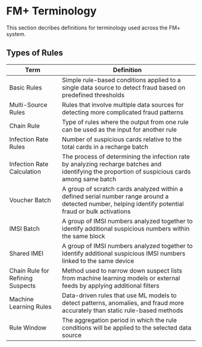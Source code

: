 # FM+ Terminology
This section decribes definitions for terminology used across the FM+ system. 


## Types of Rules ##
| Term | Definition |
| --- | --- |
| Basic Rules | Simple rule-based conditions applied to a single data source to detect fraud based on predefined thresholds|
| Multi-Source Rules | Rules that involve multiple data sources for detecting more complicated fraud patterns|
| Chain Rule | Type of rules where the output from one rule can be used as the input for another rule |
| Infection Rate Rules | Number of suspicious cards relative to the total cards in a recharge batch |
| Infection Rate Calculation | The process of determining the infection rate by analyzing recharge batches and identifying the proportion of suspicious cards among same batch |
| Voucher Batch | A group of scratch cards analyzed within a defined serial number range around a detected number, helping identify potential fraud or bulk activations |
| IMSI Batch | A group of IMSI numbers analyzed together to identify additional suspicious numbers within the same block |
| Shared IMEI |A group of IMSI numbers analyzed together to Identify additional suspicious IMSI numbers linked to the same device |
| Chain Rule for Refining Suspects | Method used to narrow down suspect lists from machine learning models or external feeds by applying additional filters |
| Machine Learning Rules | Data-driven rules that use ML models to detect patterns, anomalies, and fraud more accurately than static rule-based methods|
| Rule Window | The aggregation period in which the rule conditions will be applied to the selected data source |


